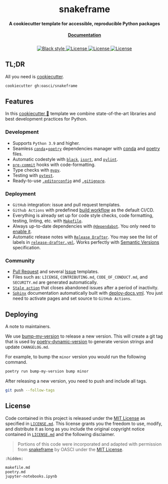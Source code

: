 <h1 align="center">snakeframe</h1>

<h4 align="center">A cookiecutter template for accessible, reproducible Python packages</h4>

<h4 align="center" style="padding-bottom: 0.5em;"><a href="https://snakeframe.oasci.org">Documentation</a></h4>

<p align="center">
  <a href="https://github.com/psf/black" target="_blank">
    <img src="https://img.shields.io/badge/code%20style-black-000000.svg" alt="Black style">
  </a>
  <a href="https://github.com/oasci/snakeframe/blob/main/.pre-commit-config.yaml" target="_blank">
    <img src="https://img.shields.io/badge/pre--commit-enabled-brightgreen?logo=pre-commit&logoColor=white" alt="License">
  </a>
  <a href="https://github.com/oasci/snakeframe/releases" target="_blank">
    <img src="https://img.shields.io/badge/%20%20%F0%9F%93%A6%F0%9F%9A%80-semantic--versions-e10079.svg" alt="License">
  </a>
  <a href="https://github.com/oasci/snakeframe/blob/main/LICENSE.md" target="_blank">
    <img src="https://img.shields.io/github/license/oasci/snakeframe" alt="License">
  </a>
</p>

## TL;DR

All you need is [cookiecutter][cookiecutter].

```bash
cookiecutter gh:oasci/snakeframe
```

## Features

In this [cookiecutter 🍪][cookiecutter] template we combine state-of-the-art libraries and best development practices for Python.

### Development

- Supports `Python 3.9` and higher.
- Seamless [`conda`][conda]+[`poetry`][poetry] dependencies manager with [conda][conda-lock] and [poetry][poetry-lock] files.
- Automatic codestyle with [`black`][black], [`isort`][isort], and [`pylint`][pylint].
- [`pre-commit`][pre-commit] hooks with code-formatting.
- Type checks with [`mypy`][mypy].
- Testing with [`pytest`][pytest].
- Ready-to-use [`.editorconfig`][.editorconfig] and [`.gitignore`][.gitignore].

### Deployment

- `GitHub` integration: issue and pull request templates.
- `Github Actions` with predefined [build workflow][build.yml] as the default CI/CD.
- Everything is already set up for code style checks, code formatting, testing, linting, etc. with [`Makefile`][makefile].
- Always up-to-date dependencies with [`@dependabot`][dependabot].
  You only need to [enable it][dependabot-configure].
- Automatic release notes with [`Release Drafter`][release drafter].
  You may see the list of labels in [`release-drafter.yml`][release-drafter.yml].
  Works perfectly with [Semantic Versions][semver] specification.

### Community

- [Pull Request][pr-template] and several [Issue][issue-template] templates.
- Files such as: `LICENSE`, `CONTRIBUTING.md`, `CODE_OF_CONDUCT.md`, and `SECURITY.md` are generated automatically.
- [`Stale action`][stale action] that closes abandoned issues after a period of inactivity.
- [`Sphinx`][sphinx] documentation automatically built with [deploy-docs.yml][docs.yml].
  You just need to activate pages and set source to `GitHub Actions`.

## Deploying

A note to maintainers.

We use [bump-my-version](https://github.com/callowayproject/bump-my-version) to release a new version.
This will create a git tag that is used by [poetry-dynamic-version](https://github.com/mtkennerly/poetry-dynamic-versioning) to generate version strings and update `CHANGELOG.md`.

For example, to bump the `minor` version you would run the following command.

```bash
poetry run bump-my-version bump minor
```

After releasing a new version, you need to push and include all tags.

```bash
git push --follow-tags
```

## License

Code contained in this project is released under the [MIT License](https://spdx.org/licenses/MIT.html) as specified in [`LICENSE.md`][snakeframe-license].
This license grants you the freedom to use, modify, and distribute it as long as you include the original copyright notice contained in [`LICENSE.md`][snakeframe-license] and the following disclaimer.

> Portions of this code were incorporated and adapted with permission from [snakeframe](https://github.com/oasci/snakeframe) by OASCI under the [MIT License](https://github.com/oasci/snakeframe/blob/main/LICENSE.md).

[snakeframe]: https://github.com/oasci/snakeframe
[snakeframe-license]: https://github.com/oasci/snakeframe/blob/main/LICENSE.md
[cookiecutter]: https://github.com/cookiecutter/cookiecutter
[pyproject.toml]: https://github.com/oasci/snakeframe/blob/main/%7B%7B%20cookiecutter.project_name%20%7D%7D/pyproject.toml
[poetry]: https://python-poetry.org/
[conda]: https://conda.org/
[conda-lock]: https://conda.github.io/conda-lock/
[poetry-lock]: https://python-poetry.org/docs/basic-usage/#installing-dependencies
[black]: https://github.com/psf/black
[isort]: https://github.com/PyCQA/isort
[pylint]: https://github.com/pylint-dev/pylint
[pre-commit]: https://github.com/pre-commit/pre-commit
[mypy]: https://github.com/python/mypy
[pytest]: https://docs.pytest.org/en/7.4.x/
[.editorconfig]: https://github.com/oasci/snakeframe/blob/main/%7B%7B%20cookiecutter.project_name%20%7D%7D/.editorconfig
[.gitignore]: https://github.com/oasci/snakeframe/blob/main/%7B%7B%20cookiecutter.project_name%20%7D%7D/.gitignore
[build.yml]: https://github.com/oasci/snakeframe/blob/main/%7B%7B%20cookiecutter.project_name%20%7D%7D/.github/workflows/build.yml
[makefile]: https://github.com/oasci/snakeframe/blob/main/%7B%7B%20cookiecutter.project_name%20%7D%7D/Makefile
[dependabot]: https://github.com/dependabot
[dependabot-configure]: https://docs.github.com/en/code-security/dependabot/dependabot-version-updates/configuring-dependabot-version-updates#enabling-github-dependabot-version-updates
[release drafter]: https://github.com/marketplace/actions/release-drafter
[release-drafter.yml]: https://github.com/oasci/snakeframe/blob/main/%7B%7B%20cookiecutter.project_name%20%7D%7D/.github/workflows/release-drafter.yml
[semver]: https://semver.org/
[stale action]: https://github.com/actions/stale
[pr-template]: https://github.com/oasci/snakeframe/blob/main/%7B%7B%20cookiecutter.project_name%20%7D%7D/.github/PULL_REQUEST_TEMPLATE.md
[issue-template]: https://github.com/oasci/snakeframe/tree/main/%7B%7B%20cookiecutter.project_name%20%7D%7D/.github/ISSUE_TEMPLATE
[sphinx]: https://snakeframe.oasci.org/
[docs.yml]: https://github.com/oasci/snakeframe/blob/main/%7B%7B%20cookiecutter.project_name%20%7D%7D/.github/workflows/deploy-docs.yml

```{toctree}
:hidden:

makefile.md
poetry.md
jupyter-notebooks.ipynb
```
